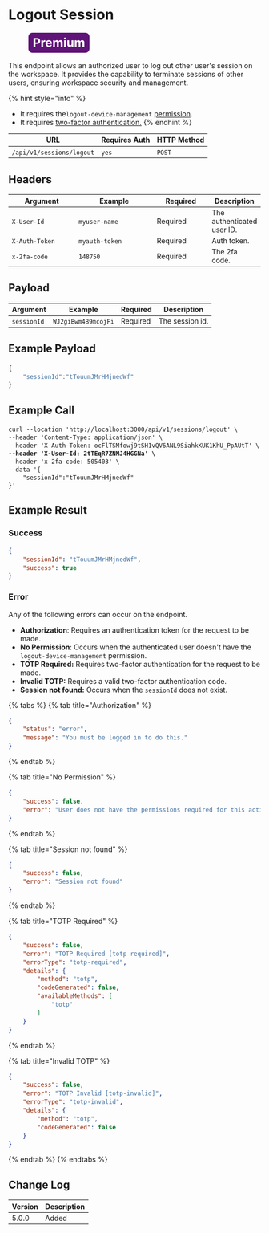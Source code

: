 # Logout Session

<figure><img src="../../../../../../.gitbook/assets/Premium.svg" alt=""><figcaption></figcaption></figure>

This endpoint allows an authorized user to log out other user's session on the workspace. It provides the capability to terminate sessions of other users, ensuring workspace security and management.

{% hint style="info" %}
* It requires the`logout-device-management` [permission](https://docs.rocket.chat/use-rocket.chat/workspace-administration/permissions).
* It requires [two-factor authentication.](../../authentication-endpoints/rest-two-factor-authentication.md#calling-an-endpoint-with-two-factor)
{% endhint %}

| URL                       | Requires Auth | HTTP Method |
| ------------------------- | ------------- | ----------- |
| `/api/v1/sessions/logout` | `yes`         | `POST`      |

## Headers

<table><thead><tr><th width="179">Argument</th><th width="239">Example</th><th width="136">Required</th><th>Description</th></tr></thead><tbody><tr><td><code>X-User-Id</code></td><td><code>myuser-name</code></td><td>Required</td><td>The authenticated user ID.</td></tr><tr><td><code>X-Auth-Token</code></td><td><code>myauth-token</code></td><td>Required</td><td>Auth token.</td></tr><tr><td><code>x-2fa-code</code></td><td><code>148750</code></td><td>Required</td><td>The 2fa code.</td></tr></tbody></table>

## Payload

| Argument    | Example             | Required | Description     |
| ----------- | ------------------- | -------- | --------------- |
| `sessionId` | `WJ2giBwm4B9mcojFi` | Required | The session id. |

## Example Payload

```javascript
{
    "sessionId":"tTouumJMrHMjnedWf"
}
```

## Example Call

<pre class="language-javascript"><code class="lang-javascript">curl --location 'http://localhost:3000/api/v1/sessions/logout' \
--header 'Content-Type: application/json' \
--header 'X-Auth-Token: ocFlTSMfowj9tSH1vQV6ANL9SiahkKUK1KhU_PpAUtT' \
<strong>--header 'X-User-Id: 2tTEqR7ZNMJ4HGGNa' \
</strong>--header 'x-2fa-code: 505403' \
--data '{
    "sessionId":"tTouumJMrHMjnedWf"
}'
</code></pre>

## Example Result

### Success

```json
{
    "sessionId": "tTouumJMrHMjnedWf",
    "success": true
}
```

### Error

Any of the following errors can occur on the endpoint.

* **Authorization**: Requires an authentication token for the request to be made.
* **No Permission**: Occurs when the authenticated user doesn't have the `logout-device-management` permission.
* **TOTP Required:** Requires two-factor authentication for the request to be made.
* **Invalid TOTP:** Requires a valid two-factor authentication code.
* **Session not found:** Occurs when the `sessionId` does not exist.

{% tabs %}
{% tab title="Authorization" %}
```json
{
    "status": "error",
    "message": "You must be logged in to do this."
}
```
{% endtab %}

{% tab title="No Permission" %}
```json
{
    "success": false,
    "error": "User does not have the permissions required for this action [error-unauthorized]"
}
```
{% endtab %}

{% tab title="Session not found" %}
```json
{
    "success": false,
    "error": "Session not found"
}
```
{% endtab %}

{% tab title="TOTP Required" %}
```json
{
    "success": false,
    "error": "TOTP Required [totp-required]",
    "errorType": "totp-required",
    "details": {
        "method": "totp",
        "codeGenerated": false,
        "availableMethods": [
            "totp"
        ]
    }
}
```
{% endtab %}

{% tab title="Invalid TOTP" %}
```json
{
    "success": false,
    "error": "TOTP Invalid [totp-invalid]",
    "errorType": "totp-invalid",
    "details": {
        "method": "totp",
        "codeGenerated": false
    }
}
```
{% endtab %}
{% endtabs %}

## Change Log

| Version | Description |
| ------- | ----------- |
| 5.0.0   | Added       |
